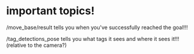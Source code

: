 # important topics!

/move_base/result
	tells you when you've successfully reached the goal!!!

/tag_detections_pose
	tells you what tags it sees and where it sees it!!! (relative to the camera?)

